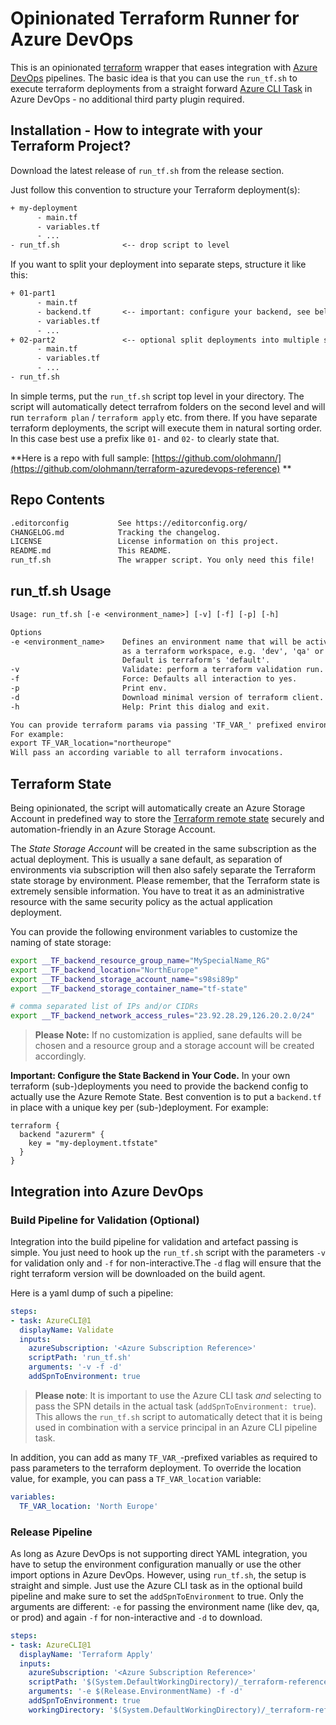 # Opinionated Terraform Runner for Azure DevOps

This is an opinionated [terraform](https://terraform.io) wrapper that eases integration with [Azure DevOps](https://dev.azure.com/) pipelines. The basic idea is that you can use the `run_tf.sh` to execute terraform deployments from a straight forward [Azure CLI Task](https://docs.microsoft.com/en-us/azure/devops/pipelines/tasks/deploy/azure-cli?view=azure-devops) in Azure DevOps - no additional third party plugin required.


## Installation - How to integrate with your Terraform Project? 

Download the latest release of `run_tf.sh` from the release section.

Just follow this convention to structure your Terraform deployment(s):
```txt
+ my-deployment
      - main.tf
      - variables.tf
      - ...
- run_tf.sh              <-- drop script to level
````

If you want to split your deployment into separate steps, structure it like this:

```txt
+ 01-part1
      - main.tf
      - backend.tf       <-- important: configure your backend, see below!
      - variables.tf
      - ...
+ 02-part2               <-- optional split deployments into multiple steps
      - main.tf
      - variables.tf
      - ...
- run_tf.sh
```

In simple terms, put the `run_tf.sh` script top level in your directory. The script will automatically detect terrafrom folders on the second level and will run `terraform plan` / `terraform apply` etc. from there. If you have separate terraform deployments, the script will execute them in natural sorting order. In this case best use a prefix like `01-` and `02-` to clearly state that.

**Here is a repo with full sample: [https://github.com/olohmann/](https://github.com/olohmann/terraform-azuredevops-reference) **

## Repo Contents

```txt
.editorconfig           See https://editorconfig.org/
CHANGELOG.md            Tracking the changelog.
LICENSE                 License information on this project.
README.md               This README.
run_tf.sh               The wrapper script. You only need this file!
```

## run_tf.sh Usage

```txt
Usage: run_tf.sh [-e <environment_name>] [-v] [-f] [-p] [-h]

Options
-e <environment_name>    Defines an environment name that will be activated
                         as a terraform workspace, e.g. 'dev', 'qa' or 'prod'.
                         Default is terraform's 'default'.
-v                       Validate: perform a terraform validation run.
-f                       Force: Defaults all interaction to yes.
-p                       Print env.
-d                       Download minimal version of terraform client.
-h                       Help: Print this dialog and exit.

You can provide terraform params via passing 'TF_VAR_' prefixed environment vars.
For example:
export TF_VAR_location="northeurope"
Will pass an according variable to all terraform invocations.
```

## Terraform State

Being opinionated, the script will automatically create an Azure Storage Account in predefined way to store the [Terraform remote state](https://www.terraform.io/docs/backends/types/azurerm.html) securely and automation-friendly in an Azure Storage Account.

The *State Storage Account* will be created in the same subscription as the actual deployment. This is usually a sane default, as separation of environments via subscription will then also safely separate the Terraform state storage by environment. Please remember, that the Terraform state is extremely sensible information. You have to treat it as an administrative resource with the same security policy as the actual application deployment.

You can provide the following environment variables to customize the naming of state storage:

```sh
export __TF_backend_resource_group_name="MySpecialName_RG"
export __TF_backend_location="NorthEurope"
export __TF_backend_storage_account_name="s98si89p"
export __TF_backend_storage_container_name="tf-state"

# comma separated list of IPs and/or CIDRs 
export __TF_backend_network_access_rules="23.92.28.29,126.20.2.0/24"
```

> **Please Note:** If no customization is applied, sane defaults will be chosen and a resource group and a storage account will be created accordingly.


**Important: Configure the State Backend in Your Code.** In your own terraform (sub-)deployments you need to provide the backend config to actually use the Azure Remote State. Best convention is to put a `backend.tf` in place with a unique key per (sub-)deployment. For example:

```hcl
terraform {
  backend "azurerm" {
    key = "my-deployment.tfstate"
  }
}
```

## Integration into Azure DevOps

### Build Pipeline for Validation (Optional)

Integration into the build pipeline for validation and artefact passing is simple. You just need to hook up the `run_tf.sh` script with the parameters `-v` for validation only and `-f` for non-interactive.The `-d` flag will ensure that the right terraform version will be downloaded on the build agent.

Here is a yaml dump of such a pipeline:

```yaml
steps:
- task: AzureCLI@1
  displayName: Validate
  inputs:
    azureSubscription: '<Azure Subscription Reference>'
    scriptPath: 'run_tf.sh'
    arguments: '-v -f -d'
    addSpnToEnvironment: true
```

> **Please note**: It is important to use the Azure CLI task *and* selecting to pass the SPN details in the actual task (`addSpnToEnvironment: true`). This allows the `run_tf.sh` script to automatically detect that it is being used in combination with a service principal in an Azure CLI pipeline task.

In addition, you can add as many `TF_VAR_`-prefixed variables as required to pass parameters to the terraform deployment. To override the location value, for example, you can pass a `TF_VAR_location` variable:

```yaml
variables:
  TF_VAR_location: 'North Europe'
```

### Release Pipeline

As long as Azure DevOps is not supporting direct YAML integration, you have to setup the environment configuration manually or use the other import options in Azure DevOps.
However, using `run_tf.sh`, the setup is straight and simple. Just use the Azure CLI task as in the optional build pipeline and make sure to set the `addSpnToEnvironment` to true. Only the arguments are different: `-e` for passing the environment name (like dev, qa, or prod) and again `-f` for non-interactive and `-d` to download.

```yaml
steps:
- task: AzureCLI@1
  displayName: 'Terraform Apply'
  inputs:
    azureSubscription: '<Azure Subscription Reference>'
    scriptPath: '$(System.DefaultWorkingDirectory)/_terraform-reference/run_tf.sh'
    arguments: '-e $(Release.EnvironmentName) -f -d'
    addSpnToEnvironment: true
    workingDirectory: '$(System.DefaultWorkingDirectory)/_terraform-reference'
```
